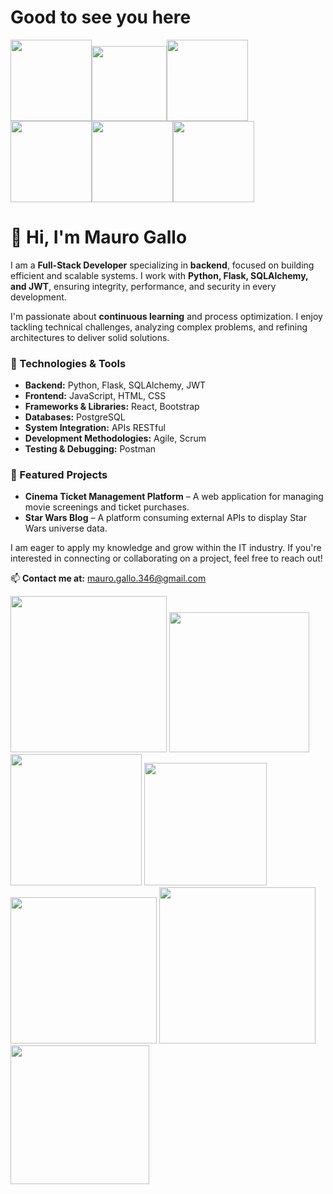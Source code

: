 # Good to see you here 

<img src="https://media.giphy.com/media/cmCEsJZHYBPels360q/giphy.gif?cid=ecf05e47gqp74jysaain1ie7xkmwe831873fe8jukgejagaz&ep=v1_stickers_search&rid=giphy.gif&ct=s" width=130px></img><img src="https://media.giphy.com/media/H83F4AfL798AmtKXIL/giphy.gif?cid=ecf05e47o3b4290av1c1t6ovd95ny2oed5ods8phm3dyj9qe&ep=v1_stickers_search&rid=giphy.gif&ct=s" width=120px></img><img src="https://media.giphy.com/media/v1.Y2lkPTc5MGI3NjExZGlpandiMTh0eGd0bTVtZzh4MjBpeTE5c3ZpZDRzMnlvcWR3anozaCZlcD12MV9zdGlja2Vyc19zZWFyY2gmY3Q9cw/qwi7fF1bfJQMPlTZ43/giphy.gif" width=130px></img><img src="https://media.giphy.com/media/juua9i2c2fA0AIp2iq/giphy.gif?cid=ecf05e47a45gw1fl05ttrl718xvsgwjg2b7edzfr6ptkh1wv&ep=v1_stickers_search&rid=giphy.gif&ct=s" width=130px></img><img src="https://media.giphy.com/media/FlJbvchalNGPH6M43X/giphy.gif?cid=ecf05e478zx4i58wbjebfi252u40kewqmu8n88pr11yymz27&ep=v1_stickers_search&rid=giphy.gif&ct=ts" width=130px></img><img src="https://media.giphy.com/media/JR7iS0j2YwfW9mopu3/giphy.gif?cid=ecf05e47o5mf9357g18ixh09xf98fhasx94hr7r2ntibv1b0&ep=v1_stickers_search&rid=giphy.gif&ct=s" width=130px></img>

# 👋 Hi, I'm Mauro Gallo  

I am a **Full-Stack Developer** specializing in **backend**, focused on building efficient and scalable systems. I work with **Python, Flask, SQLAlchemy, and JWT**, ensuring integrity, performance, and security in every development.  

I'm passionate about **continuous learning** and process optimization. I enjoy tackling technical challenges, analyzing complex problems, and refining architectures to deliver solid solutions.  

### 🔧 Technologies & Tools  
- **Backend:** Python, Flask, SQLAlchemy, JWT  
- **Frontend:** JavaScript, HTML, CSS  
- **Frameworks & Libraries:** React, Bootstrap  
- **Databases:** PostgreSQL  
- **System Integration:** APIs RESTful  
- **Development Methodologies:** Agile, Scrum  
- **Testing & Debugging:** Postman  

### 📌 Featured Projects  
- **Cinema Ticket Management Platform** – A web application for managing movie screenings and ticket purchases.  
- **Star Wars Blog** – A platform consuming external APIs to display Star Wars universe data.  

I am eager to apply my knowledge and grow within the IT industry. If you're interested in connecting or collaborating on a project, feel free to reach out!  

📫 **Contact me at:** mauro.gallo.346@gmail.com  

<img src="https://encrypted-tbn0.gstatic.com/images?q=tbn:ANd9GcSG06zD3zZuY2AZDs345CcI5XkAFv8msnGHTw&s" width="250"></img>
<img src="https://vercel.com/_next/image?url=https%3A%2F%2Fimages.ctfassets.net%2Fe5382hct74si%2F6Dqa9T8XOOC95yJb0z9jew%2Fce4932b8d23046f260510e24c1ec39e1%2Fthumbnail.png&w=3840&q=75" width="224"></img>
<img src="https://external-content.duckduckgo.com/iu/?u=https%3A%2F%2Fkajabi-storefronts-production.kajabi-cdn.com%2Fkajabi-storefronts-production%2Fthemes%2F3067767%2Fsettings_images%2Fomx3KZGSamzipD0jXUwg_file.jpg&f=1&nofb=1&ipt=037fb97c6c212e66b80fb43998874c9d278399c80caf5b88136d2322820817e5&ipo=images" width="210"></img>
<img src="https://external-content.duckduckgo.com/iu/?u=http%3A%2F%2Fwww.solucionex.com%2Fsites%2Fdefault%2Ffiles%2Fposts%2Fimagen%2Fgit.jpg&f=1&nofb=1&ipt=80e6d049fc199ad4b89d92ad2e9542b2a888c9d65d4ab0148d5e8d893800b7de&ipo=images" width=196px></img>
<img src="https://external-content.duckduckgo.com/iu/?u=https%3A%2F%2Fstatic.vecteezy.com%2Fsystem%2Fresources%2Fpreviews%2F017%2F119%2F660%2Foriginal%2Fgithub-logo-git-hub-icon-with-text-on-white-and-black-background-free-vector.jpg&f=1&nofb=1&ipt=10391a8fd8c56f89e389ea5c75616e007cdfbf1b4903ce8642614f7da04f986d&ipo=images" width="234"></img>
<img src="https://soyhorizonte.com/wp-content/uploads/2020/10/Javascript-by-SoyHorizonte.jpg" width="250"></img>
<img src="https://sigdeletras.com/images/blog/202004_react_leaflet/react.png" width="222"></img>
<!--
- 👯 I’m looking to collaborate on ...
- 🤔 I’m looking for help with ...
- 💬 Ask me about ...

- 📫 How to reach me: ...
- 😄 Pronouns: ...
- ⚡ Fun fact: ...
-->

